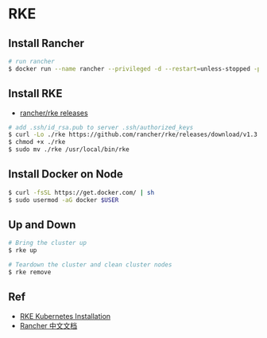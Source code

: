 # RKE

## Install Rancher

```bash
# run rancher
$ docker run --name rancher --privileged -d --restart=unless-stopped -p 8080:80 -p 8443:443 -v rancher:/var/lib/rancher rancher/rancher
```

## Install RKE

- [rancher/rke releases](https://github.com/rancher/rke/releases)

```bash
# add .ssh/id_rsa.pub to server .ssh/authorized_keys
$ curl -Lo ./rke https://github.com/rancher/rke/releases/download/v1.3.8/rke_linux-amd64
$ chmod +x ./rke
$ sudo mv ./rke /usr/local/bin/rke
```

## Install Docker on Node

```bash
$ curl -fsSL https://get.docker.com/ | sh
$ sudo usermod -aG docker $USER
```

## Up and Down

```bash
# Bring the cluster up
$ rke up

# Teardown the cluster and clean cluster nodes
$ rke remove
```

## Ref

- [RKE Kubernetes Installation](https://rancher.com/docs/rke/latest/en/installation/)
- [Rancher 中文文档](https://docs.rancher.cn/)
